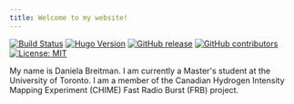 ```yaml
---
title: Welcome to my website! 
---
```


<!-- markdownlint-capture -->
<!-- markdownlint-disable MD033 -->

<span class="badge-placeholder">[![Build Status](https://img.shields.io/drone/build/thegeeklab/hugo-geekdoc?logo=drone)](https://cloud.drone.io/thegeeklab/hugo-geekdoc)</span>
<span class="badge-placeholder">[![Hugo Version](https://img.shields.io/badge/hugo-0.65-blue.svg)](https://gohugo.io)</span>
<span class="badge-placeholder">[![GitHub release](https://img.shields.io/github/v/release/thegeeklab/hugo-geekdoc)](https://github.com/thegeeklab/hugo-geekdoc/releases/latest)</span>
<span class="badge-placeholder">[![GitHub contributors](https://img.shields.io/github/contributors/thegeeklab/hugo-geekdoc)](https://github.com/thegeeklab/hugo-geekdoc/graphs/contributors)</span>
<span class="badge-placeholder">[![License: MIT](https://img.shields.io/github/license/thegeeklab/hugo-geekdoc)](https://github.com/thegeeklab/hugo-geekdoc/blob/master/LICENSE)</span>

<!-- markdownlint-restore -->

My name is Daniela Breitman. I am currently a Master's student at the University of Toronto. I am a member of the Canadian Hydrogen Intensity Mapping Experiment (CHIME) Fast Radio Burst (FRB) project.

